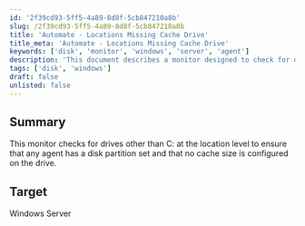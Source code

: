 ```yaml
---
id: '2f39cd93-5ff5-4a89-8d8f-5cb847210a8b'
slug: /2f39cd93-5ff5-4a89-8d8f-5cb847210a8b
title: 'Automate - Locations Missing Cache Drive'
title_meta: 'Automate - Locations Missing Cache Drive'
keywords: ['disk', 'monitor', 'windows', 'server', 'agent']
description: 'This document describes a monitor designed to check for disk partitions other than C: on a Windows Server. It ensures that any agent has a disk partition set and verifies that no cache size is configured on the drive.'
tags: ['disk', 'windows']
draft: false
unlisted: false
---
```


## Summary

This monitor checks for drives other than C: at the location level to ensure that any agent has a disk partition set and that no cache size is configured on the drive.

## Target

Windows Server

